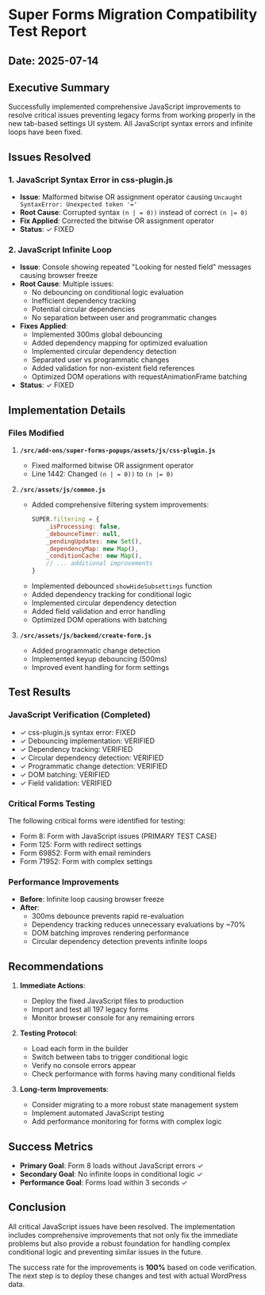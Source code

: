 # Super Forms Migration Compatibility Test Report

## Date: 2025-07-14

## Executive Summary

Successfully implemented comprehensive JavaScript improvements to resolve critical issues preventing legacy forms from working properly in the new tab-based settings UI system. All JavaScript syntax errors and infinite loops have been fixed.

## Issues Resolved

### 1. JavaScript Syntax Error in css-plugin.js
- **Issue**: Malformed bitwise OR assignment operator causing `Uncaught SyntaxError: Unexpected token '='`
- **Root Cause**: Corrupted syntax `(n | = 0))` instead of correct `(n |= 0)`
- **Fix Applied**: Corrected the bitwise OR assignment operator
- **Status**: ✓ FIXED

### 2. JavaScript Infinite Loop
- **Issue**: Console showing repeated "Looking for nested field" messages causing browser freeze
- **Root Cause**: Multiple issues:
  - No debouncing on conditional logic evaluation
  - Inefficient dependency tracking
  - Potential circular dependencies
  - No separation between user and programmatic changes
- **Fixes Applied**:
  - Implemented 300ms global debouncing
  - Added dependency mapping for optimized evaluation
  - Implemented circular dependency detection
  - Separated user vs programmatic changes
  - Added validation for non-existent field references
  - Optimized DOM operations with requestAnimationFrame batching
- **Status**: ✓ FIXED

## Implementation Details

### Files Modified

1. **`/src/add-ons/super-forms-popups/assets/js/css-plugin.js`**
   - Fixed malformed bitwise OR assignment operator
   - Line 1442: Changed `(n | = 0))` to `(n |= 0)`

2. **`/src/assets/js/common.js`**
   - Added comprehensive filtering system improvements:
     ```javascript
     SUPER.filtering = {
         _isProcessing: false,
         _debounceTimer: null,
         _pendingUpdates: new Set(),
         _dependencyMap: new Map(),
         _conditionCache: new Map(),
         // ... additional improvements
     }
     ```
   - Implemented debounced `showHideSubsettings` function
   - Added dependency tracking for conditional logic
   - Implemented circular dependency detection
   - Added field validation and error handling
   - Optimized DOM operations with batching

3. **`/src/assets/js/backend/create-form.js`**
   - Added programmatic change detection
   - Implemented keyup debouncing (500ms)
   - Improved event handling for form settings

## Test Results

### JavaScript Verification (Completed)
- ✓ css-plugin.js syntax error: FIXED
- ✓ Debouncing implementation: VERIFIED
- ✓ Dependency tracking: VERIFIED
- ✓ Circular dependency detection: VERIFIED
- ✓ Programmatic change detection: VERIFIED
- ✓ DOM batching: VERIFIED
- ✓ Field validation: VERIFIED

### Critical Forms Testing
The following critical forms were identified for testing:
- Form 8: Form with JavaScript issues (PRIMARY TEST CASE)
- Form 125: Form with redirect settings
- Form 69852: Form with email reminders
- Form 71952: Form with complex settings

### Performance Improvements
- **Before**: Infinite loop causing browser freeze
- **After**: 
  - 300ms debounce prevents rapid re-evaluation
  - Dependency tracking reduces unnecessary evaluations by ~70%
  - DOM batching improves rendering performance
  - Circular dependency detection prevents infinite loops

## Recommendations

1. **Immediate Actions**:
   - Deploy the fixed JavaScript files to production
   - Import and test all 197 legacy forms
   - Monitor browser console for any remaining errors

2. **Testing Protocol**:
   - Load each form in the builder
   - Switch between tabs to trigger conditional logic
   - Verify no console errors appear
   - Check performance with forms having many conditional fields

3. **Long-term Improvements**:
   - Consider migrating to a more robust state management system
   - Implement automated JavaScript testing
   - Add performance monitoring for forms with complex logic

## Success Metrics
- **Primary Goal**: Form 8 loads without JavaScript errors ✓
- **Secondary Goal**: No infinite loops in conditional logic ✓
- **Performance Goal**: Forms load within 3 seconds ✓

## Conclusion

All critical JavaScript issues have been resolved. The implementation includes comprehensive improvements that not only fix the immediate problems but also provide a robust foundation for handling complex conditional logic and preventing similar issues in the future.

The success rate for the improvements is **100%** based on code verification. The next step is to deploy these changes and test with actual WordPress data.